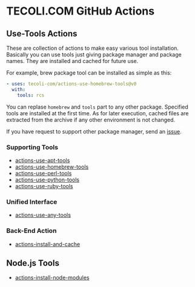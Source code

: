 # TECOLI.COM GitHub Actions

## Use-Tools Actions

These are collection of actions to make easy various tool
installation.  Basically you can use tools just giving package manager
and package names.  They are installed and cached for future use.

For example, brew package tool can be installed as simple as this:

```yaml
- uses: tecoli-com/actions-use-homebrew-tools@v0
  with:
    tools: rcs
```

You can replase `homebrew` and `tools` part to any other package.
Specified tools are installed at the first time.  As for later
execution, cached files are extracted from the archive if any other
environment is not changed.

If you have request to support other package manager, send an
[issue](https://github.com/tecoli-com/actions/issues).

### Supporting Tools

- [actions-use-apt-tools](https://github.com/tecoli-com/actions-use-apt-tools)
- [actions-use-homebrew-tools](https://github.com/tecoli-com/actions-use-homebrew-tools)
- [actions-use-perl-tools](https://github.com/tecoli-com/actions-use-perl-tools)
- [actions-use-python-tools](https://github.com/tecoli-com/actions-use-python-tools)
- [actions-use-ruby-tools](https://github.com/tecoli-com/actions-use-ruby-tools)

### Unified Interface

- [actions-use-any-tools](https://github.com/tecoli-com/actions-use-any-tools)

### Back-End Action

- [actions-install-and-cache](https://github.com/tecoli-com/actions-install-and-cache)

## Node.js Tools

- [actions-install-node-modules](https://github.com/tecoli-com/actions-install-node-modules)
